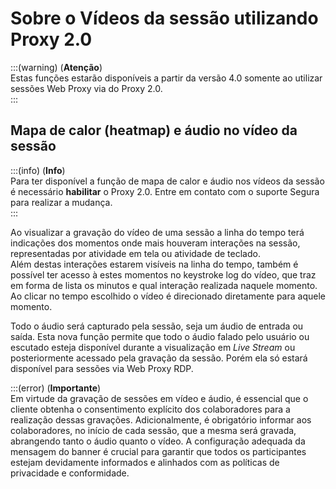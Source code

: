 # Sobre o Vídeos da sessão utilizando Proxy 2.0

:::(warning) (**Atenção**)  
Estas funções estarão disponíveis a partir da versão 4.0 somente ao utilizar sessões Web Proxy via do Proxy 2.0.  
:::

## Mapa de calor (heatmap) e áudio no vídeo da sessão

:::(info) (**Info**)  
Para ter disponível a função de mapa de calor e áudio nos vídeos da sessão é necessário **habilitar** o Proxy 2.0. Entre em contato com o suporte Segura para realizar a mudança.  
:::

Ao visualizar a gravação do vídeo de uma sessão a linha do tempo terá indicações dos momentos onde mais houveram interações na sessão, representadas por atividade em tela ou atividade de teclado.  
Além destas interações estarem visíveis na linha do tempo, também é possível ter acesso à estes momentos no keystroke log do vídeo, que traz em forma de lista os minutos e qual interação realizada naquele momento. Ao clicar no tempo escolhido o vídeo é direcionado diretamente para aquele momento.

Todo o áudio será capturado pela sessão, seja um áudio de entrada ou saída. Esta nova função permite que todo o áudio falado pelo usuário ou escutado esteja disponível durante a visualização em *Live Stream* ou posteriormente acessado pela gravação da sessão. Porém ela só estará disponível para sessões via Web Proxy RDP.

:::(error) (**Importante**)  
Em virtude da gravação de sessões em vídeo e áudio, é essencial que o cliente obtenha o consentimento explícito dos colaboradores para a realização dessas gravações. Adicionalmente, é obrigatório informar aos colaboradores, no início de cada sessão, que a mesma será gravada, abrangendo tanto o áudio quanto o vídeo. A configuração adequada da mensagem do banner é crucial para garantir que todos os participantes estejam devidamente informados e alinhados com as políticas de privacidade e conformidade.